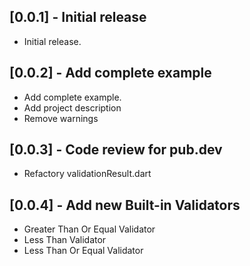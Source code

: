 ## [0.0.1] - Initial release

* Initial release.

## [0.0.2] - Add complete example

* Add complete example.
* Add project description
* Remove warnings

## [0.0.3] - Code review for pub.dev

* Refactory validationResult.dart

## [0.0.4] - Add new Built-in Validators

* Greater Than Or Equal Validator
* Less Than Validator
* Less Than Or Equal Validator
